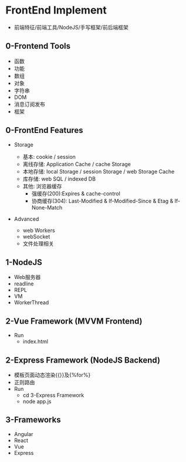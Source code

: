# FrontEnd Implement  
- 前端特征/前端工具/NodeJS/手写框架/前后端框架  

## 0-Frontend Tools  
- 函数
- 功能   
- 数组  
- 对象  
- 字符串  
- DOM  
- 消息订阅发布  
- 框架  
   
## 0-FrontEnd Features
- Storage  
  - 基本: cookie / session  
  - 离线存储: Application Cache / cache Storage  
  - 本地存储: local Storage / session Storage / web Storage Cache  
  - 库存储: web SQL / indexed DB
  - 其他: 浏览器缓存  
    - 强缓存(200):Expires & cache-control  
    - 协商缓存(304): Last-Modified & If-Modified-Since & Etag & If-None-Match  
  
- Advanced
  - web Workers  
  - webSocket  
  - 文件处理相关  

## 1-NodeJS
- Web服务器
- readline
- REPL
- VM
- WorkerThread
  
## 2-Vue Framework (MVVM Frontend)
- Run  
  - index.html  
  
## 2-Express Framework (NodeJS Backend)  
- 模板页面动态渲染{{}}及{%for%}  
- 正则路由  
- Run  
    - cd 3-Express Framework  
    - node app.js  
  
## 3-Frameworks
- Angular
- React
- Vue
- Express